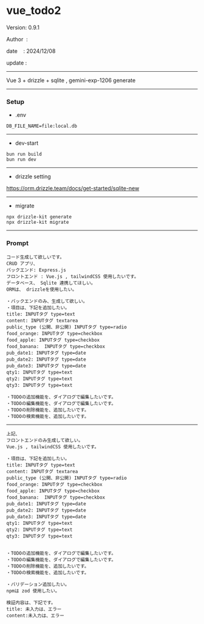 ﻿# vue_todo2

 Version: 0.9.1

 Author  :
 
 date    : 2024/12/08

 update :

***

Vue 3 + drizzle + sqlite , gemini-exp-1206 generate

***
### Setup
* .env
```
DB_FILE_NAME=file:local.db
```

***
* dev-start
```
bun run build
bun run dev
```
***
* drizzle setting

https://orm.drizzle.team/docs/get-started/sqlite-new

***
* migrate
```
npx drizzle-kit generate
npx drizzle-kit migrate
```
***
### Prompt


```
コード生成して欲しいです。
CRUD アプリ、
バックエンド: Express.js
フロントエンド : Vue.js , tailwindCSS 使用したいです。
データベース、 Sqlite 連携してほしい。
ORMは、 drizzleを使用したい。

・バックエンドのみ、生成して欲しい。
・項目は、下記を追加したい。
title: INPUTタグ type=text
content: INPUTタグ textarea
public_type (公開、非公開) INPUTタグ type=radio
food_orange: INPUTタグ type=checkbox
food_apple: INPUTタグ type=checkbox
food_banana:  INPUTタグ type=checkbox
pub_date1: INPUTタグ type=date
pub_date2: INPUTタグ type=date
pub_date3: INPUTタグ type=date
qty1: INPUTタグ type=text
qty2: INPUTタグ type=text
qty3: INPUTタグ type=text

・TODOの追加機能を、ダイアログで編集したいです。
・TODOの編集機能を、ダイアログで編集したいです。
・TODOの削除機能を、追加したいです。
・TODOの検索機能を、追加したいです。

```

***

```
上記、
フロントエンドのみ生成して欲しい。
Vue.js , tailwindCSS 使用したいです。

・項目は、下記を追加したい。
title: INPUTタグ type=text
content: INPUTタグ textarea
public_type (公開、非公開) INPUTタグ type=radio
food_orange: INPUTタグ type=checkbox
food_apple: INPUTタグ type=checkbox
food_banana:  INPUTタグ type=checkbox
pub_date1: INPUTタグ type=date
pub_date2: INPUTタグ type=date
pub_date3: INPUTタグ type=date
qty1: INPUTタグ type=text
qty2: INPUTタグ type=text
qty3: INPUTタグ type=text


・TODOの追加機能を、ダイアログで編集したいです。
・TODOの編集機能を、ダイアログで編集したいです。
・TODOの削除機能を、追加したいです。
・TODOの検索機能を、追加したいです。

・バリデーション追加したい。
npmは zod 使用したい。

検証内容は、下記です。
title: 未入力は、エラー
content:未入力は、エラー
```
